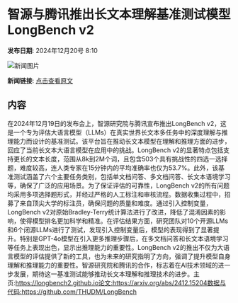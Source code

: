 # 智源与腾讯推出长文本理解基准测试模型LongBench v2

**发布日期**: 2024年12月20号 8:10

![新闻图片](https://upload.chinaz.com/2024/1220/6387030771293212662111685.png)

**新闻链接**: [点击查看原文](https://www.aibase.com/zh/news/14153)

## 内容

在2024年12月19日的发布会上，智源研究院与腾讯宣布推出LongBench v2，这是一个专为评估大语言模型（LLMs）在真实世界长文本多任务中的深度理解与推理能力而设计的基准测试。该平台旨在推动长文本模型在理解和推理方面的进步，回应了当前长文本大语言模型在应用中的挑战。LongBench v2的显著特点包括支持更长的文本长度，范围从8k到2M个词，且包含503个具有挑战性的四选一选择题，难度较高，连人类专家在15分钟内的平均准确率也仅为53.7%。此外，该基准测试涵盖了六个主要任务类别，包括单文档问答、多文档问答、长文本语境学习等，确保了广泛的应用场景。为了保证评估的可靠性，LongBench v2的所有问题均采用多项选择题形式，并经过严格的人工标注和审核流程。数据收集过程中，招募了来自顶尖大学的标注员，确保问题的质量和难度。通过引入控制变量，LongBench v2对原始Bradley-Terry统计算法进行了改进，降低了混淆因素的影响，使得模型排名更加科学和精准。在评估结果方面，研究团队对10个开源LLMs和6个闭源LLMs进行了测试，发现引入控制变量后，模型的表现得到了显著提升。特别是GPT-4o模型在引入更多推理步骤后，在多文档问答和长文本语境学习等任务上表现出色，显示出推理能力的重要性。LongBench v2的推出不仅为大语言模型的评估提供了新的工具，也为未来的研究指明了方向，强调了提升模型自身理解和推理能力的重要性。智源研究院和腾讯的合作，标志着在AI技术领域的进一步发展，期待这一基准测试能够推动长文本理解和推理技术的进步。主页:https://longbench2.github.io论文:https://arxiv.org/abs/2412.15204数据与代码:https://github.com/THUDM/LongBench
